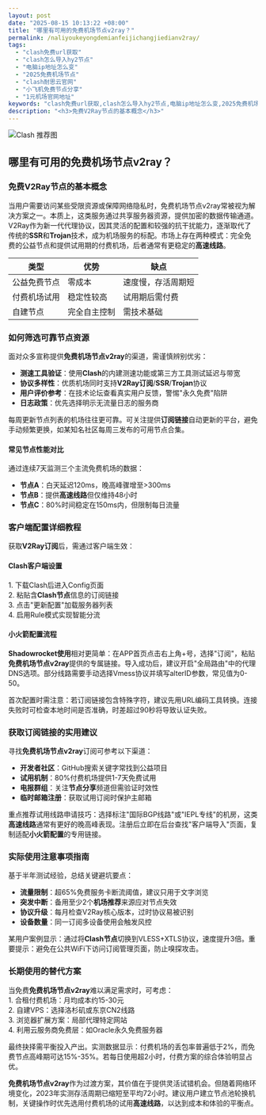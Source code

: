 ```yaml
---
layout: post
date: "2025-08-15 10:13:22 +08:00"
title: "哪里有可用的免费机场节点v2ray？"
permalink: /naliyoukeyongdemianfeijichangjiedianv2ray/
tags:
  - "clash免费url获取"
  - "clash怎么导入hy2节点"
  - "电脑ip地址怎么变"
  - "2025免费机场节点"
  - "clash耐思云官网"
  - "小飞机免费节点分享"
  - "1元机场官网地址"
keywords: "clash免费url获取,clash怎么导入hy2节点,电脑ip地址怎么变,2025免费机场节点,clash耐思云官网,小飞机免费节点分享,1元机场官网地址"
description: "<h3>免费V2Ray节点的基本概念</h3>"
---
```


![Clash 推荐图](https://clashjd.github.io/assets/img/clash订阅节点购买.png)

## 哪里有可用的免费机场节点v2ray？

<h3>免费V2Ray节点的基本概念</h3>
<p>当用户需要访问某些受限资源或保障网络隐私时，免费机场节点v2ray常被视为解决方案之一。本质上，这类服务通过共享服务器资源，提供加密的数据传输通道。V2Ray作为新一代代理协议，因其灵活的配置和较强的抗干扰能力，逐渐取代了传统的<strong>SSR</strong>和<strong>Trojan</strong>技术，成为机场服务的标配。市场上存在两种模式：完全免费的公益节点和提供试用期的付费机场，后者通常有更稳定的<strong>高速线路</strong>。</p>
<table>
<thead><tr><th>类型</th><th>优势</th><th>缺点</th></tr></thead>
<tbody>
<tr><td>公益免费节点</td><td>零成本</td><td>速度慢，存活周期短</td></tr>
<tr><td>付费机场试用</td><td>稳定性较高</td><td>试用期后需付费</td></tr>
<tr><td>自建节点</td><td>完全自主控制</td><td>需技术基础</td></tr>
</tbody>
</table>
<h3>如何筛选可靠节点资源</h3>
<p>面对众多宣称提供<strong>免费机场节点v2ray</strong>的渠道，需谨慎辨别优劣：<p>
<ul>
<li><strong>测速工具验证</strong>：使用<strong>Clash</strong>的内建测速功能或第三方工具测试延迟与带宽</li>
<li><strong>协议多样性</strong>：优质机场同时支持<strong>V2Ray订阅</strong>/<strong>SSR</strong>/<strong>Trojan</strong>协议</li>
<li><strong>用户评价参考</strong>：在技术论坛查看真实用户反馈，警惕"永久免费"陷阱</li>
<li><strong>日志政策</strong>：优先选择明示无流量日志的服务商</li>
</ul>
<p>每周更新节点列表的机场往往更可靠。可关注提供<strong>订阅链接</strong>自动更新的平台，避免手动频繁更换，如某知名社区每周三发布的可用节点合集。</p>
<h4>常见节点性能对比</h4>
<p>通过连续7天监测三个主流免费机场的数据：<p>
<ul>
<li><strong>节点A</strong>：白天延迟120ms，晚高峰骤增至>300ms</li>
<li><strong>节点B</strong>：提供<strong>高速线路</strong>但仅维持48小时</li>
<li><strong>节点C</strong>：80%时间稳定在150ms内，但限制每日流量</li>
</ul>
<h3>客户端配置详细教程</h3>
<p>获取<strong>V2Ray订阅</strong>后，需通过客户端生效：</p>
<h4>Clash客户端设置</h4>
<p>1. 下载Clash后进入Config页面<br>2. 粘贴含<strong>Clash节点</strong>信息的订阅链接<br>3. 点击"更新配置"加载服务器列表<br>4. 启用Rule模式实现智能分流</p>
<h4>小火箭配置流程</h4>
<p><strong>Shadowrocket使用</strong>相对更简单：在APP首页点击右上角+号，选择"订阅"，粘贴<strong>免费机场节点v2ray</strong>提供的专属链接。导入成功后，建议开启"全局路由"中的代理DNS选项。部分线路需要手动选择Vmess协议并填写alterID参数，常见值为0-50。</p>
<p>首次配置时需注意：若订阅链接包含特殊字符，建议先用URL编码工具转换。连接失败时可检查本地时间是否准确，时差超过90秒将导致认证失败。</p>
<h3>获取订阅链接的实用建议</h3>
<p>寻找<strong>免费机场节点v2ray</strong>订阅可参考以下渠道：</p>
<ul>
<li><strong>开发者社区</strong>：GitHub搜索关键字常找到公益项目</li>
<li><strong>试用机制</strong>：80%付费机场提供1-7天免费试用</li>
<li><strong>电报群组</strong>：关注<strong>节点分享</strong>频道但需验证时效性</li>
<li><strong>临时邮箱注册</strong>：获取试用订阅时保护主邮箱</li>
</ul>
<p>重点推荐试用线路申请技巧：选择标注"国际BGP线路"或"IEPL专线"的机房，这类<strong>高速线路</strong>通常有更好的晚高峰表现。注册后立即在后台查找"客户端导入"页面，复制适配<strong>小火箭配置</strong>的专用链接。</p>
<h3>实际使用注意事项指南</h3>
<p>基于半年测试经验，总结关键避坑要点：</p>
<ul>
<li><strong>流量限制</strong>：超65%免费服务卡断流阈值，建议只用于文字浏览</li>
<li><strong>突发中断</strong>：备用至少2个<strong>机场推荐</strong>来源应对节点失效</li>
<li><strong>协议升级</strong>：每月检查V2Ray核心版本，过时协议易被识别</li>
<li><strong>设备数量</strong>：同一订阅多设备使用会触发风控</li>
</ul>
<p>某用户案例显示：通过将<strong>Clash节点</strong>切换到VLESS+XTLS协议，速度提升3倍。重要提示：避免在公共WiFi下访问订阅管理页面，防止嗅探攻击。</p>
<h3>长期使用的替代方案</h3>
<p>当免费<strong>免费机场节点v2ray</strong>难以满足需求时，可考虑：<br>1. 合租付费机场：月均成本约15-30元<br>2. 自建VPS：选择洛杉矶或东京CN2线路<br>3. 浏览器扩展方案：局部代理特定网站<br>4. 利用云服务商免费层：如Oracle永久免费服务器</p>
<p>最终抉择需平衡投入产出。实测数据显示：付费机场的丢包率普遍低于2%，而免费节点高峰期可达15%-35%。若每日使用超2小时，付费方案的综合体验明显占优。</p>
<p><strong>免费机场节点v2ray</strong>作为过渡方案，其价值在于提供灵活试错机会。但随着网络环境变化，2023年实测存活周期已缩短至平均72小时。建议用户建立节点池轮换机制，关键操作时优先选用付费机场的试用<strong>高速线路</strong>，以达到成本和体验的平衡点。</p>